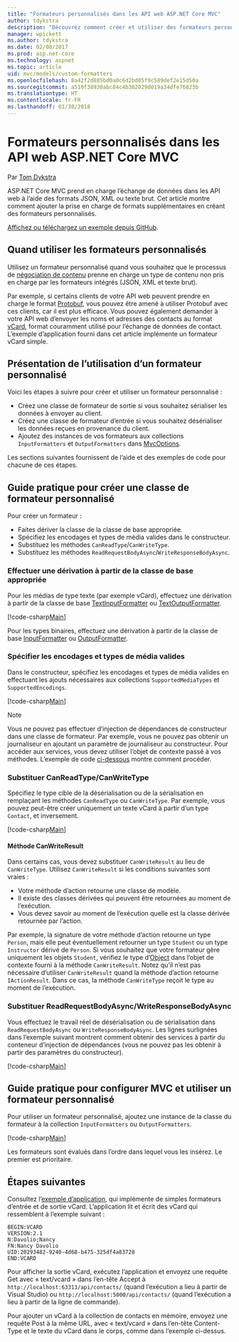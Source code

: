 ```yaml
---
title: "Formateurs personnalisés dans les API web ASP.NET Core MVC"
author: tdykstra
description: "Découvrez comment créer et utiliser des formateurs personnalisés pour les API web dans ASP.NET Core."
manager: wpickett
ms.author: tdykstra
ms.date: 02/08/2017
ms.prod: asp.net-core
ms.technology: aspnet
ms.topic: article
uid: mvc/models/custom-formatters
ms.openlocfilehash: 8a42f2d885bd0a0c6d2bd05f9c589def2e15d50a
ms.sourcegitcommit: a510f38930abc84c4b302029d019a34dfe76823b
ms.translationtype: HT
ms.contentlocale: fr-FR
ms.lasthandoff: 01/30/2018
---
```

# <a name="custom-formatters-in-aspnet-core-mvc-web-apis"></a>Formateurs personnalisés dans les API web ASP.NET Core MVC

Par [Tom Dykstra](https://github.com/tdykstra)

ASP.NET Core MVC prend en charge l’échange de données dans les API web à l’aide des formats JSON, XML ou texte brut. Cet article montre comment ajouter la prise en charge de formats supplémentaires en créant des formateurs personnalisés.

[Affichez ou téléchargez un exemple depuis GitHub](https://github.com/aspnet/Docs/tree/master/aspnetcore/mvc/advanced/custom-formatters/sample).

## <a name="when-to-use-custom-formatters"></a>Quand utiliser les formateurs personnalisés

Utilisez un formateur personnalisé quand vous souhaitez que le processus de [négociation de contenu](xref:mvc/models/formatting) prenne en charge un type de contenu non pris en charge par les formateurs intégrés (JSON, XML et texte brut).

Par exemple, si certains clients de votre API web peuvent prendre en charge le format [Protobuf](https://github.com/google/protobuf), vous pouvez être amené à utiliser Protobuf avec ces clients, car il est plus efficace.  Vous pouvez également demander à votre API web d’envoyer les noms et adresses des contacts au format [vCard](https://wikipedia.org/wiki/VCard), format couramment utilisé pour l’échange de données de contact. L’exemple d’application fourni dans cet article implémente un formateur vCard simple.

## <a name="overview-of-how-to-use-a-custom-formatter"></a>Présentation de l’utilisation d’un formateur personnalisé

Voici les étapes à suivre pour créer et utiliser un formateur personnalisé :

* Créez une classe de formateur de sortie si vous souhaitez sérialiser les données à envoyer au client.
* Créez une classe de formateur d’entrée si vous souhaitez désérialiser les données reçues en provenance du client. 
* Ajoutez des instances de vos formateurs aux collections `InputFormatters` et `OutputFormatters` dans [MvcOptions](https://docs.microsoft.com/aspnet/core/api/microsoft.aspnetcore.mvc.mvcoptions).

Les sections suivantes fournissent de l’aide et des exemples de code pour chacune de ces étapes.

## <a name="how-to-create-a-custom-formatter-class"></a>Guide pratique pour créer une classe de formateur personnalisé

Pour créer un formateur :

* Faites dériver la classe de la classe de base appropriée.
* Spécifiez les encodages et types de média valides dans le constructeur.
* Substituez les méthodes `CanReadType`/`CanWriteType`.
* Substituez les méthodes `ReadRequestBodyAsync`/`WriteResponseBodyAsync`.
  
### <a name="derive-from-the-appropriate-base-class"></a>Effectuer une dérivation à partir de la classe de base appropriée

Pour les médias de type texte (par exemple vCard), effectuez une dérivation à partir de la classe de base [TextInputFormatter](https://docs.microsoft.com/aspnet/core/api/microsoft.aspnetcore.mvc.formatters.textinputformatter) ou [TextOutputFormatter](https://docs.microsoft.com/aspnet/core/api/microsoft.aspnetcore.mvc.formatters.textoutputformatter).

[!code-csharp[Main](custom-formatters/sample/Formatters/VcardOutputFormatter.cs?name=classdef)]

Pour les types binaires, effectuez une dérivation à partir de la classe de base [InputFormatter](https://docs.microsoft.com/aspnet/core/api/microsoft.aspnetcore.mvc.formatters.inputformatter) ou [OutputFormatter](https://docs.microsoft.com/aspnet/core/api/microsoft.aspnetcore.mvc.formatters.outputformatter).

### <a name="specify-valid-media-types-and-encodings"></a>Spécifier les encodages et types de média valides

Dans le constructeur, spécifiez les encodages et types de média valides en effectuant les ajouts nécessaires aux collections `SupportedMediaTypes` et `SupportedEncodings`.

[!code-csharp[Main](custom-formatters/sample/Formatters/VcardOutputFormatter.cs?name=ctor&highlight=3,5-6)]

> [!NOTE]  
> Vous ne pouvez pas effectuer d’injection de dépendances de constructeur dans une classe de formateur. Par exemple, vous ne pouvez pas obtenir un journaliseur en ajoutant un paramètre de journaliseur au constructeur. Pour accéder aux services, vous devez utiliser l’objet de contexte passé à vos méthodes. L’exemple de code [ci-dessous](#read-write) montre comment procéder.

### <a name="override-canreadtypecanwritetype"></a>Substituer CanReadType/CanWriteType 

Spécifiez le type cible de la désérialisation ou de la sérialisation en remplaçant les méthodes `CanReadType` ou `CanWriteType`. Par exemple, vous pouvez peut-être créer uniquement un texte vCard à partir d’un type `Contact`, et inversement.

[!code-csharp[Main](custom-formatters/sample/Formatters/VcardOutputFormatter.cs?name=canwritetype)]

#### <a name="the-canwriteresult-method"></a>Méthode CanWriteResult

Dans certains cas, vous devez substituer `CanWriteResult` au lieu de `CanWriteType`. Utilisez `CanWriteResult` si les conditions suivantes sont vraies :

  * Votre méthode d’action retourne une classe de modèle.
  * Il existe des classes dérivées qui peuvent être retournées au moment de l’exécution.
  * Vous devez savoir au moment de l’exécution quelle est la classe dérivée retournée par l’action.  

Par exemple, la signature de votre méthode d’action retourne un type `Person`, mais elle peut éventuellement retourner un type `Student` ou un type `Instructor` dérivé de `Person`. Si vous souhaitez que votre formateur gère uniquement les objets `Student`, vérifiez le type d’[Object](https://docs.microsoft.com/aspnet/core/api/microsoft.aspnetcore.mvc.formatters.outputformattercanwritecontext#Microsoft_AspNetCore_Mvc_Formatters_OutputFormatterCanWriteContext_Object) dans l’objet de contexte fourni à la méthode `CanWriteResult`. Notez qu’il n’est pas nécessaire d’utiliser `CanWriteResult` quand la méthode d’action retourne `IActionResult`. Dans ce cas, la méthode `CanWriteType` reçoit le type au moment de l’exécution.

<a id="read-write"></a>
### <a name="override-readrequestbodyasyncwriteresponsebodyasync"></a>Substituer ReadRequestBodyAsync/WriteResponseBodyAsync 

Vous effectuez le travail réel de désérialisation ou de sérialisation dans `ReadRequestBodyAsync` ou `WriteResponseBodyAsync`.  Les lignes surlignées dans l’exemple suivant montrent comment obtenir des services à partir du conteneur d’injection de dépendances (vous ne pouvez pas les obtenir à partir des paramètres du constructeur).

[!code-csharp[Main](custom-formatters/sample/Formatters/VcardOutputFormatter.cs?name=writeresponse&highlight=3-4)]

## <a name="how-to-configure-mvc-to-use-a-custom-formatter"></a>Guide pratique pour configurer MVC et utiliser un formateur personnalisé
 
Pour utiliser un formateur personnalisé, ajoutez une instance de la classe du formateur à la collection `InputFormatters` ou `OutputFormatters`.

[!code-csharp[Main](custom-formatters/sample/Startup.cs?name=mvcoptions&highlight=3-4)]

Les formateurs sont évalués dans l’ordre dans lequel vous les insérez. Le premier est prioritaire. 

## <a name="next-steps"></a>Étapes suivantes

Consultez l’[exemple d’application](https://github.com/aspnet/Docs/tree/master/aspnetcore/mvc/advanced/custom-formatters/sample), qui implémente de simples formateurs d’entrée et de sortie vCard.  L’application lit et écrit des vCard qui ressemblent à l’exemple suivant :

```
BEGIN:VCARD
VERSION:2.1
N:Davolio;Nancy
FN:Nancy Davolio
UID:20293482-9240-4d68-b475-325df4a83728
END:VCARD
```

Pour afficher la sortie vCard, exécutez l’application et envoyez une requête Get avec « text/vcard » dans l’en-tête Accept à `http://localhost:63313/api/contacts/` (quand l’exécution a lieu à partir de Visual Studio) ou `http://localhost:5000/api/contacts/` (quand l’exécution a lieu à partir de la ligne de commande).

Pour ajouter un vCard à la collection de contacts en mémoire, envoyez une requête Post à la même URL, avec « text/vcard » dans l’en-tête Content-Type et le texte du vCard dans le corps, comme dans l’exemple ci-dessus.
